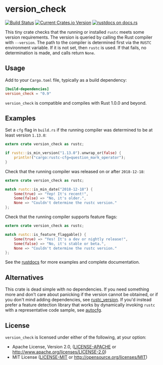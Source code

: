 # version\_check

[![Build Status](https://github.com/SergioBenitez/version_check/workflows/CI/badge.svg)](https://github.com/SergioBenitez/version_check/actions)
[![Current Crates.io Version](https://img.shields.io/crates/v/version_check.svg)](https://crates.io/crates/version_check)
[![rustdocs on docs.rs](https://docs.rs/version_check/badge.svg)](https://docs.rs/version_check)

This tiny crate checks that the running or installed `rustc` meets some version
requirements. The version is queried by calling the Rust compiler with
`--version`. The path to the compiler is determined first via the `RUSTC`
environment variable. If it is not set, then `rustc` is used. If that fails, no
determination is made, and calls return `None`.

## Usage

Add to your `Cargo.toml` file, typically as a build dependency:

```toml
[build-dependencies]
version_check = "0.9"
```

`version_check` is compatible and compiles with Rust 1.0.0 and beyond.

## Examples

Set a `cfg` flag in `build.rs` if the running compiler was determined to be
at least version `1.13.0`:

```rust
extern crate version_check as rustc;

if rustc::is_min_version("1.13.0").unwrap_or(false) {
    println!("cargo:rustc-cfg=question_mark_operator");
}
```

Check that the running compiler was released on or after `2018-12-18`:

```rust
extern crate version_check as rustc;

match rustc::is_min_date("2018-12-18") {
    Some(true) => "Yep! It's recent!",
    Some(false) => "No, it's older.",
    None => "Couldn't determine the rustc version."
};
```

Check that the running compiler supports feature flags:

```rust
extern crate version_check as rustc;

match rustc::is_feature_flaggable() {
    Some(true) => "Yes! It's a dev or nightly release!",
    Some(false) => "No, it's stable or beta.",
    None => "Couldn't determine the rustc version."
};
```

See the [rustdocs](https://docs.rs/version_check) for more examples and complete
documentation.

## Alternatives

This crate is dead simple with no dependencies. If you need something more and
don't care about panicking if the version cannot be obtained, or if you don't
mind adding dependencies, see [rustc_version]. If you'd instead prefer a feature
detection library that works by dynamically invoking `rustc` with a
representative code sample, see [autocfg].

[rustc_version]: https://crates.io/crates/rustc_version
[autocfg]: https://crates.io/crates/autocfg

## License

`version_check` is licensed under either of the following, at your option:

 * Apache License, Version 2.0, ([LICENSE-APACHE](LICENSE-APACHE) or http://www.apache.org/licenses/LICENSE-2.0)
 * MIT License ([LICENSE-MIT](LICENSE-MIT) or http://opensource.org/licenses/MIT)
